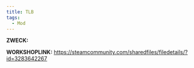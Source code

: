 ```yaml
---
title: TLB
tags:
  - Mod
---
```

**ZWECK:** 

**WORKSHOPLINK:** https://steamcommunity.com/sharedfiles/filedetails/?id=3283642267
 <script src="https://www.steamwidgets.net/api/resource/query?type=js&module=workshop&version=v1"></script>
<steam-workshop itemid="3283642267"></steam-workshop>